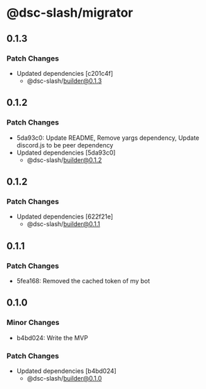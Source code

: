 # @dsc-slash/migrator

## 0.1.3

### Patch Changes

- Updated dependencies [c201c4f]
  - @dsc-slash/builder@0.1.3

## 0.1.2

### Patch Changes

- 5da93c0: Update README, Remove yargs dependency, Update discord.js to be peer dependency
- Updated dependencies [5da93c0]
  - @dsc-slash/builder@0.1.2

## 0.1.2

### Patch Changes

- Updated dependencies [622f21e]
  - @dsc-slash/builder@0.1.1

## 0.1.1

### Patch Changes

- 5fea168: Removed the cached token of my bot

## 0.1.0

### Minor Changes

- b4bd024: Write the MVP

### Patch Changes

- Updated dependencies [b4bd024]
  - @dsc-slash/builder@0.1.0
